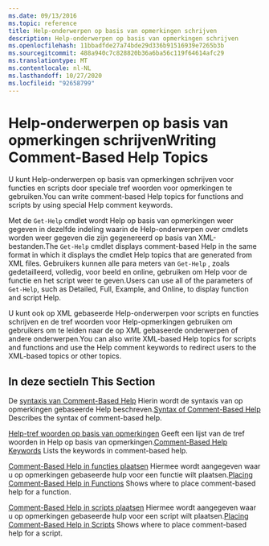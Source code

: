 ```yaml
---
ms.date: 09/13/2016
ms.topic: reference
title: Help-onderwerpen op basis van opmerkingen schrijven
description: Help-onderwerpen op basis van opmerkingen schrijven
ms.openlocfilehash: 11bbadfde27a74bde29d336b91516939e7265b3b
ms.sourcegitcommit: 488a940c7c828820b36a6ba56c119f64614afc29
ms.translationtype: MT
ms.contentlocale: nl-NL
ms.lasthandoff: 10/27/2020
ms.locfileid: "92658799"
---
```

# <a name="writing-comment-based-help-topics"></a><span data-ttu-id="4e179-103">Help-onderwerpen op basis van opmerkingen schrijven</span><span class="sxs-lookup"><span data-stu-id="4e179-103">Writing Comment-Based Help Topics</span></span>

<span data-ttu-id="4e179-104">U kunt Help-onderwerpen op basis van opmerkingen schrijven voor functies en scripts door speciale tref woorden voor opmerkingen te gebruiken.</span><span class="sxs-lookup"><span data-stu-id="4e179-104">You can write comment-based Help topics for functions and scripts by using special Help comment keywords.</span></span>

 <span data-ttu-id="4e179-105">Met de `Get-Help` cmdlet wordt Help op basis van opmerkingen weer gegeven in dezelfde indeling waarin de Help-onderwerpen over cmdlets worden weer gegeven die zijn gegenereerd op basis van XML-bestanden.</span><span class="sxs-lookup"><span data-stu-id="4e179-105">The `Get-Help` cmdlet displays comment-based Help in the same format in which it displays the cmdlet Help topics that are generated from XML files.</span></span> <span data-ttu-id="4e179-106">Gebruikers kunnen alle para meters van `Get-Help` , zoals gedetailleerd, volledig, voor beeld en online, gebruiken om Help voor de functie en het script weer te geven.</span><span class="sxs-lookup"><span data-stu-id="4e179-106">Users can use all of the parameters of `Get-Help`, such as Detailed, Full, Example, and Online, to display function and script Help.</span></span>

 <span data-ttu-id="4e179-107">U kunt ook op XML gebaseerde Help-onderwerpen voor scripts en functies schrijven en de tref woorden voor Help-opmerkingen gebruiken om gebruikers om te leiden naar de op XML gebaseerde onderwerpen of andere onderwerpen.</span><span class="sxs-lookup"><span data-stu-id="4e179-107">You can also write XML-based Help topics for scripts and functions and use the Help comment keywords to redirect users to the XML-based topics or other topics.</span></span>

## <a name="in-this-section"></a><span data-ttu-id="4e179-108">In deze sectie</span><span class="sxs-lookup"><span data-stu-id="4e179-108">In This Section</span></span>

 <span data-ttu-id="4e179-109">De [syntaxis van Comment-Based Help](./syntax-of-comment-based-help.md) Hierin wordt de syntaxis van op opmerkingen gebaseerde Help beschreven.</span><span class="sxs-lookup"><span data-stu-id="4e179-109">[Syntax of Comment-Based Help](./syntax-of-comment-based-help.md) Describes the syntax of comment-based help.</span></span>

 <span data-ttu-id="4e179-110">[Help-tref woorden op basis van opmerkingen](./comment-based-help-keywords.md) Geeft een lijst van de tref woorden in Help op basis van opmerkingen.</span><span class="sxs-lookup"><span data-stu-id="4e179-110">[Comment-Based Help Keywords](./comment-based-help-keywords.md) Lists the keywords in comment-based help.</span></span>

 <span data-ttu-id="4e179-111">[Comment-Based Help in functies plaatsen](./placing-comment-based-help-in-functions.md) Hiermee wordt aangegeven waar u op opmerkingen gebaseerde hulp voor een functie wilt plaatsen.</span><span class="sxs-lookup"><span data-stu-id="4e179-111">[Placing Comment-Based Help in Functions](./placing-comment-based-help-in-functions.md) Shows where to place comment-based help for a function.</span></span>

 <span data-ttu-id="4e179-112">[Comment-Based Help in scripts plaatsen](./placing-comment-based-help-in-scripts.md) Hiermee wordt aangegeven waar u op opmerkingen gebaseerde hulp voor een script wilt plaatsen.</span><span class="sxs-lookup"><span data-stu-id="4e179-112">[Placing Comment-Based Help in Scripts](./placing-comment-based-help-in-scripts.md) Shows where to place comment-based help for a script.</span></span>
